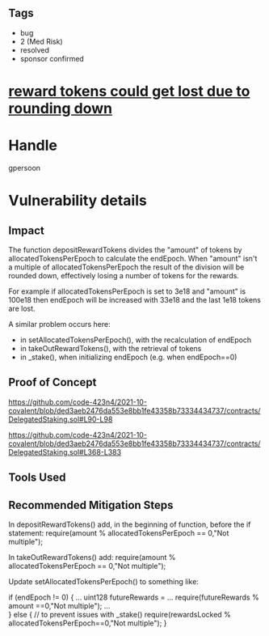## Tags

- bug
- 2 (Med Risk)
- resolved
- sponsor confirmed

# [reward tokens could get lost due to rounding down](https://github.com/code-423n4/2021-10-covalent-findings/issues/10) 

# Handle

gpersoon


# Vulnerability details

## Impact
The function depositRewardTokens divides the "amount" of tokens by allocatedTokensPerEpoch to calculate the endEpoch.
When "amount" isn't a multiple of allocatedTokensPerEpoch the result of the division will be rounded down,
effectively losing a number of tokens for the rewards.

For example if allocatedTokensPerEpoch is set to 3e18 and "amount" is 100e18 then endEpoch will be increased with 33e18 and the last 1e18 tokens are lost.

A similar problem occurs here:
- in setAllocatedTokensPerEpoch(), with the recalculation of endEpoch 
- in takeOutRewardTokens(), with the retrieval of tokens 
- in _stake(), when initializing endEpoch (e.g. when endEpoch==0)
 
## Proof of Concept
https://github.com/code-423n4/2021-10-covalent/blob/ded3aeb2476da553e8bb1fe43358b73334434737/contracts/DelegatedStaking.sol#L90-L98

https://github.com/code-423n4/2021-10-covalent/blob/ded3aeb2476da553e8bb1fe43358b73334434737/contracts/DelegatedStaking.sol#L368-L383

## Tools Used

## Recommended Mitigation Steps
In depositRewardTokens() add, in the beginning of function, before the if statement:
require(amount % allocatedTokensPerEpoch == 0,"Not multiple");

In takeOutRewardTokens() add:
require(amount % allocatedTokensPerEpoch == 0,"Not multiple");

Update setAllocatedTokensPerEpoch() to something like:

if (endEpoch != 0) { 
     ...
   uint128 futureRewards = ...
   require(futureRewards % amount ==0,"Not multiple");
   ...   
} else { // to prevent issues with _stake()
    require(rewardsLocked % allocatedTokensPerEpoch==0,"Not multiple");
}



